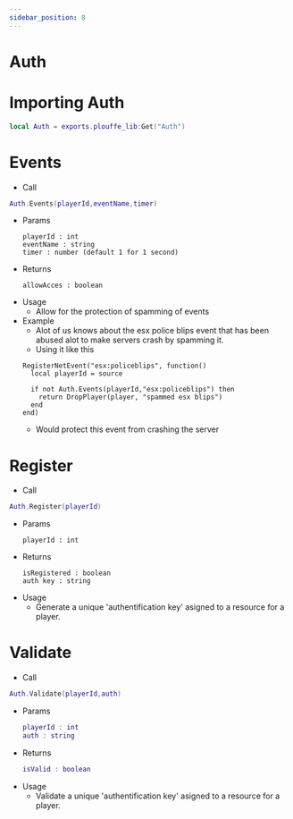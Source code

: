 ```yaml
---
sidebar_position: 8
---
```


# Auth

# Importing Auth
  ```lua
  local Auth = exports.plouffe_lib:Get("Auth")
  ```

# Events
- Call 
```lua
Auth.Events(playerId,eventName,timer)
```
- Params 
    ```
    playerId : int
    eventName : string
    timer : number (default 1 for 1 second)
    ```
- Returns 
  ```
  allowAcces : boolean
  ```
- Usage 
  - Allow for the protection of spamming of events
- Example
  - Alot of us knows about the esx police blips event that has been abused alot to make servers crash by spamming it.
  - Using it like this  
  ```
  RegisterNetEvent("esx:policeblips", function()
    local playerId = source

    if not Auth.Events(playerId,"esx:policeblips") then
      return DropPlayer(player, "spammed esx blips")
    end
  end)
  ```
  - Would protect this event from crashing the server

# Register
- Call 
```lua
Auth.Register(playerId)
```
- Params 
    ```
    playerId : int 
    ```
- Returns 
  ```
  isRegistered : boolean
  auth key : string
  ```
- Usage 
  - Generate a unique 'authentification key' asigned to a resource for a player.

# Validate
- Call 
```lua
Auth.Validate(playerId,auth)
```
- Params 
  ```lua
  playerId : int 
  auth : string
  ```
- Returns 
  ```lua
  isValid : boolean
  ```
- Usage 
  - Validate a unique 'authentification key' asigned to a resource for a player.
